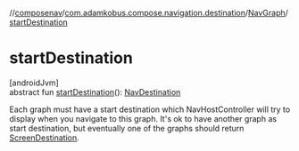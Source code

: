 //[composenav](../../../index.md)/[com.adamkobus.compose.navigation.destination](../index.md)/[NavGraph](index.md)/[startDestination](start-destination.md)

# startDestination

[androidJvm]\
abstract fun [startDestination](start-destination.md)(): [NavDestination](../-nav-destination/index.md)

Each graph must have a start destination which NavHostController will try to display when you navigate to this graph. It's ok to have another graph as start destination, but eventually one of the graphs should return [ScreenDestination](../-screen-destination/index.md).
